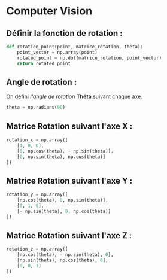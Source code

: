 # Computer Vision 

## Définir la fonction de rotation :
```python
def rotation_point(point, matrice_rotation, theta):
    point_vector = np.array(point)
    rotated_point = np.dot(matrice_rotation, point_vector)
    return rotated_point
```

## Angle de rotation :
On défini _l'angle de rotation_ **Théta** suivant chaque axe.
```python
theta = np.radians(90)
```

## Matrice Rotation suivant l'axe X :
```python
rotation_x = np.array([
    [1, 0, 0],
    [0, np.cos(theta), - np.sin(theta)],
    [0, np.sin(theta), np.cos(theta)]
])
```

## Matrice Rotation suivant l'axe Y :
```python
rotation_y = np.array([
    [np.cos(theta), 0, np.sin(theta)],
    [0, 1, 0],
    [- np.sin(theta), 0, np.cos(theta)]
]) 
```

## Matrice Rotation suivant l'axe Z :
```python
rotation_z = np.array([
    [np.cos(theta), - np.sin(theta), 0],
    [np.sin(theta), np.cos(theta), 0],
    [0, 0, 1]
])
```

